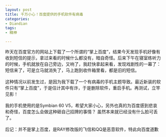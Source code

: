 ```yaml
---
layout: post
title: 千万小心！百度提供的手机软件有病毒
categories:
- Diandian
tags:
- 精神

---
```

昨天在百度官方的网站上下载了一个所谓的“掌上百度”，结果今天发现手机好像有收到短信的提示，拿过来看的时候什么都没有，暗自奇怪。后来下午在寝室练听力的时候，手机就放在自己旁边，又响了，我赶快拿起来看，发现戏剧性的一幕了：短信来了，可是立马就消失了，马上跑到收件箱里看，都是旧的短信。
<br />
<br />这种情况以前发生过，是因为我下载了一个有病毒的手机主题导致。最近新装的软件只有“掌上百度”，于是估计其中有诈，于是删除软件，重启手机。再测试，立竿见影！
<br />
<br />我的手机使用的是Symbian 60 V5，希望大家小心，另外也真的为百度感到悲哀和奇怪，百度怎么会做这种砸自己招牌的事情？ 虽然本来就已经没有什么脸可丢了。
<br />
<br />后记：并不是掌上百度，是RAY修改版的飞信和QQ是恶意软件，特此向百度道歉